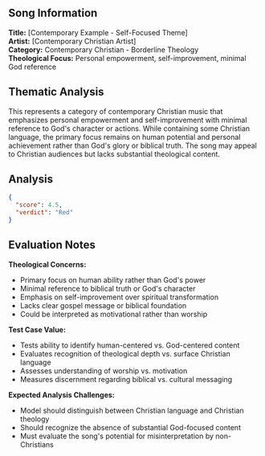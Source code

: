 ## Song Information

**Title:** [Contemporary Example - Self-Focused Theme]  
**Artist:** [Contemporary Christian Artist]  
**Category:** Contemporary Christian - Borderline Theology  
**Theological Focus:** Personal empowerment, self-improvement, minimal God reference

## Thematic Analysis

This represents a category of contemporary Christian music that emphasizes personal empowerment and self-improvement with minimal reference to God's character or actions. While containing some Christian language, the primary focus remains on human potential and personal achievement rather than God's glory or biblical truth. The song may appeal to Christian audiences but lacks substantial theological content.

## Analysis

```json
{
  "score": 4.5,
  "verdict": "Red"
}
```

## Evaluation Notes

**Theological Concerns:**
- Primary focus on human ability rather than God's power
- Minimal reference to biblical truth or God's character
- Emphasis on self-improvement over spiritual transformation
- Lacks clear gospel message or biblical foundation
- Could be interpreted as motivational rather than worship

**Test Case Value:**
- Tests ability to identify human-centered vs. God-centered content
- Evaluates recognition of theological depth vs. surface Christian language
- Assesses understanding of worship vs. motivation
- Measures discernment regarding biblical vs. cultural messaging

**Expected Analysis Challenges:**
- Model should distinguish between Christian language and Christian theology
- Should recognize the absence of substantial God-focused content
- Must evaluate the song's potential for misinterpretation by non-Christians
